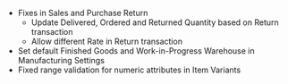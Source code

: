- Fixes in Sales and Purchase Return
	- Update Delivered, Ordered and Returned Quantity based on Return transaction
	- Allow different Rate in Return transaction
- Set default Finished Goods and Work-in-Progress Warehouse in Manufacturing Settings
- Fixed range validation for numeric attributes in Item Variants
